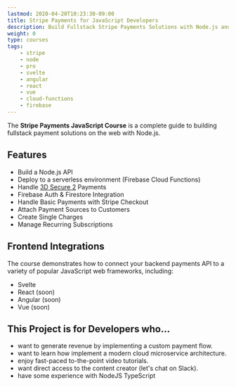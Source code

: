 ```yaml
---
lastmod: 2020-04-20T10:23:30-09:00
title: Stripe Payments for JavaScript Developers
description: Build Fullstack Stripe Payments Solutions with Node.js and your favorite Frontend Frameworks
weight: 0
type: courses
tags: 
    - stripe
    - node
    - pro
    - svelte
    - angular
    - react
    - vue
    - cloud-functions
    - firebase
---
```


The **Stripe Payments JavaScript Course** is a complete guide to building fullstack payment solutions on the web with Node.js.

## Features

- Build a Node.js API
- Deploy to a serverless environment (Firebase Cloud Functions)
- Handle [3D Secure 2](https://stripe.com/guides/3d-secure-2) Payments
- Firebase Auth & Firestore Integration
- Handle Basic Payments with Stripe Checkout
- Attach Payment Sources to Customers
- Create Single Charges
- Manage Recurring Subscriptions

## Frontend Integrations

The course demonstrates how to connect your backend payments API to a variety of popular JavaScript web frameworks, including: 

- Svelte
- React (soon)
- Angular (soon)
- Vue (soon)


## This Project is for Developers who...

- want to generate revenue by implementing a custom payment flow.
- want to learn how implement a modern cloud microservice architecture.
- enjoy fast-paced to-the-point video tutorials.
- want direct access to the content creator (let's chat on Slack).
- have some experience with NodeJS TypeScript
